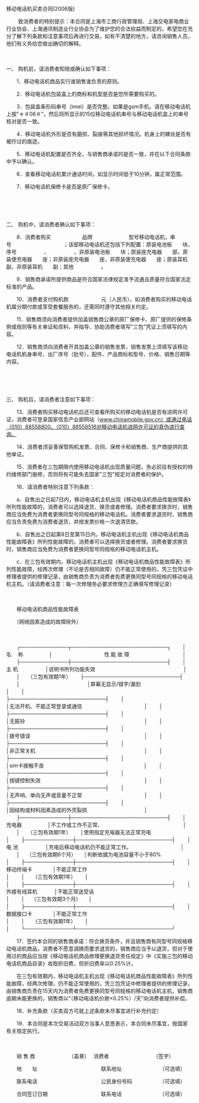



移动电话机买卖合同(2006版)



 

　　 致消费者的特别提示：本合同是上海市工商行政管理局、上海交电家电商业行业协会、上海通讯制造业行业协会为了维护您的合法权益而制定的，希望您在充分了解下列条款和注意事项后再进行交易，如有不清楚的地方，请咨询销售人员，他们有义务给您做出确切的解释。

　　

一、
购机前，请消费者知晓或确认如下事项：

　　1．移动电话机商品实行谁销售谁负责的原则。

　　2．移动电话机包装盒上的商标和机型是否是您所需要购买的。

　　3．包装盒条形码串号（imei）是否完整。如果是gsm手机，请在移动电话机上按"＊＃06＃"，然后将所显示的15位移动电话机串号与移动电话机盒上的串号核对是否一致。

　　4．移动电话机外形是否有磨损、裂痕等其他损坏情况。机身上的螺丝是否有被拧过的痕迹。

　　5．移动电话机配置是否齐全，与销售商承诺的是否一致，并在以下合同条款中予以确认。

　　6．查看移动电话机累计通话时间，如显示时间低于10分钟，属正常范围。

　　7．移动电话机保修卡是否是原厂保修卡。

　　

　　

二、
购机中，请消费者确认如下事项：

　　8．消费者购买　　　　　　品牌　　　　　　　型号移动电话机，串号　　　　　　　　　　；该部移动电话机还包括下列配置：原装电池板　　块，序号　　　　　 、　　　　　 ，非原装电池板　　块；原装座充电器　　部，原装便充电器　　座；非原装座充电器　　座，非原装便充电器　　座；原装耳机　　副，非原装耳机　　副；其他　　　　　 。

　　9．销售商承诺所提供商品是符合国家法律规定准予流通且质量符合国家法定标准的产品。

　　10．消费者支付购机款　　　　　　 元（人民币），如消费者购买的移动电话机属分期付款或享受套餐服务的，还需同时遵守其他相关约定。

　　11．销售商须向消费者提供加盖销售商公章的原厂保修卡、原厂提供的保修条例或规则等有关单证和资料，并指导、协助消费者填写"三包"凭证上须填写的内容。

　　12．销售商须向消费者开具加盖公章的销售发票，销售发票上须填写该移动电话机机身串号、出厂序号（批号），配件、产品商标和型号、价格、销售日期等内容。

　　

　　

三、
购机后，请消费者注意如下事项：

　　13．消费者购买移动电话机后还可查看所购买的移动电话机是否有进网许可证，消费者可登录国家信息产业部网站（www.chinamobile.gov.cn）或通过电话（010）88558800、（010）88558516对移动电话机进网许可证的真伪进行查询。

　　14．消费者须妥善保管购机发票、合同、保修卡和销售商、生产商提供的其他单证。

　　15．消费者在三包期限内使用移动电话机出现质量问题，务必前往有授权的特约维修部门报修，否则将有可能失去国家"三包"规定对消费者的保护。

　　16．请消费者特别注意下列条款：

　　a．自售出之日起7日内，移动电话机主机出现《移动电话机商品性能故障表》所列性能故障的，消费者可以选择退货、换货或者修理。消费者要求换货时，销售商应当免费为消费者更换同型号同规格的移动电话机。消费者要求退货时，销售商应当负责免费为消费者退货，并按发票价格一次退清货款。

　　b．自售出之日起第8日至第15日内，移动电话机主机出现《移动电话机商品性能故障表》所列性能故障的，消费者可以选择换货或者修理。消费者要求换货时，销售商应当免费为消费者更换同型号同规格的移动电话机主机。

　　c．在三包有效期内，移动电话机主机出现《移动电话机商品性能故障表》所列性能故障，经两次修理（不论是否相同故障）仍不能正常使用的，凭三包凭证中修理者提供的修理记录，由销售商负责为消费者免费更换同型号同规格的移动电话机主机。（请消费者注意：每一次修理务必要求修理方正确填写修理记录）

　　


 　　移动电话机商品性能故障表
 
　　（网络因素造成的故障除外）
 
　　




　　┌─────────────┬──────────────────────────┐
　　│　　　　 名　 称　　　　　│　　　　　　　　　　性 能 故 障　　　　　　　　　　 │
　　├─────────────┼──────────────────────────┤
　　│　　　　　主 机　　　　　 │说明书所列功能失效　　　　　　　　　　　　　　　　　│
　　│　　（三包有效期1年）　　 ├──────────────────────────┤
　　│　　　　　　　　　　　　　│屏幕无显示/错字/漏划　　　　　　　　　　　　　　　　│
　　│　　　　　　　　　　　　　├──────────────────────────┤
　　│　　　　　　　　　　　　　│无法开机、不能正常登录或通信　　　　　　　　　　　　│
　　│　　　　　　　　　　　　　├──────────────────────────┤
　　│　　　　　　　　　　　　　│无振铃　　　　　　　　　　　　　　　　　　　　　　　│
　　│　　　　　　　　　　　　　├──────────────────────────┤
　　│　　　　　　　　　　　　　│拨号错误　　　　　　　　　　　　　　　　　　　　　　│
　　│　　　　　　　　　　　　　├──────────────────────────┤
　　│　　　　　　　　　　　　　│非正常关机　　　　　　　　　　　　　　　　　　　　　│
　　│　　　　　　　　　　　　　├──────────────────────────┤
　　│　　　　　　　　　　　　　│sim卡接触不良　　　　　　　　　　　　　　　　　　　 │
　　│　　　　　　　　　　　　　├──────────────────────────┤
　　│　　　　　　　　　　　　　│按键控制失效　　　　　　　　　　　　　　　　　　　　│
　　│　　　　　　　　　　　　　├──────────────────────────┤
　　│　　　　　　　　　　　　　│无声响、单向无声或音量不正常　　　　　　　　　　　　│
　　│　　　　　　　　　　　　　├──────────────────────────┤
　　│　　　　　　　　　　　　　│因结构或材料因素造成的外壳裂损　　　　　　　　　　　│
　　├─────────────┼──────────────────────────┤
　　│　　　　　充电器　　　　　│不工作或工作不正常、　　　　　　　　　　　　　　　　│
　　│　　（三包有效期1年）　　 │使用指定充电器无法正常充电　　　　　　　　　　　　　│
　　├─────────────┼──────────────────────────┤
　　│　　　　　电 池　　　　　 │充电后移动电话机仍不能正常工作。　　　　　　　　　　│
　　│　 （三包有效期6个月）　　│判断依据为电池容量不小于80%　　　　　　　　　　　　 │
　　├─────────────┼──────────────────────────┤
　　│　　　　移动终端卡　　　　│不能正常工作　　　　　　　　　　　　　　　　　　　　│
　　│　　（三包有效期1年）　　 │　　　　　　　　　　　　　　　　　　　　　　　　　　│
　　├─────────────┼──────────────────────────┤
　　│　　　 外接有线耳机　　　 │不能正常送受话　　　　　　　　　　　　　　　　　　　│
　　│　 （三包有效期3个月）　　│　　　　　　　　　　　　　　　　　　　　　　　　　　│
　　├─────────────┼──────────────────────────┤
　　│　　　　数据接口卡　　　　│不能正常工作　　　　　　　　　　　　　　　　　　　　│
　　│　　（三包有效期1年）　　 │　　　　　　　　　　　　　　　　　　　　　　　　　　│
　　└─────────────┴──────────────────────────┘
　　


　　17．签约本合同的销售商承诺：符合换货条件，并且销售商有同型号同规格移动电话机商品，消费者不愿意调换而要求退货的，销售商应当予以退货，但对于使用过的商品应当按《移动电话机商品修理更换退货责任规定》中《实施三包的移动电话机商品目录》收取折旧费，但折旧费率以0.25%计。

　　在三包有效期内，移动电话机主机出现《移动电话机商品性能故障表》所列性能故障，经两次修理，仍不能正常使用的，凭三包凭证中修理者提供的修理记录，由销售商负责在15天内为消费者免费更换同型号同规格的移动电话机主机，销售商逾期未能更换的，销售商以“（移动电话机价款×0.25%）/天”向消费者提供补偿。

　　18．补充条款（买卖双方可就上述条款未尽事宜进行补充约定）　　

　　19．本合同是本次交易活动双方当事人意思表示，本合同未尽事宜，按国家有关规定执行。　

　　　

　　销 售 商　　　　　　　（盖章）　 消费者　　　　　　　　　（签字）　　

　　地　　址　　　　　　　　　　　　 联系地址　　　　　　　 （可选填）

　　联系电话　　　　　　　　　　　　 公民身份号码　　　　　 （可选填）

　　合同签订日期　　　　　　　　　　 联系电话　　　　　　　 （可选填）

　　